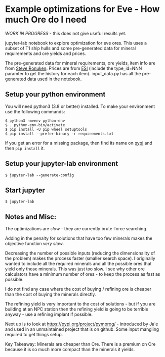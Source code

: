 
# Example optimizations for Eve - How much Ore do I need

*WORK IN PROGRESS* - this does not give useful results yet.

jupyter-lab notebook to explore optimization for eve ores.
This uses a subset of T1 ship hulls and some pre-generated data for mineral requirements and ore yields and prices. 

The pre-generated data for mineral requirements, ore yields, item info are from [Steve Ronuken](https://www.fuzzwork.co.uk/dump/).
Prices are from [ESI](https://esi.evetech.net/latest/markets/10000002/history) (include the type_id=NNN paramter to get the history for each item).
input_data.py has all the pre-generated data used in the notebook.

## Setup your python environment

You will need python3 (3.8 or better) installed. To make your environment use the following commands:

```shell
$ python3 -mvenv python-env
$ . python-env-bin/activate
$ pip install -U pip wheel setuptools
$ pip install --prefer-binary -r requirements.txt
```

If you get an error for a missing package, then find its name on [pypi](https://pypi.org) and then ```pip install``` it.


## Setup your jupyter-lab environment

```shell
$ jupyter-lab --generate-config
```

## Start jupyter

```shell
$ jupyter-lab
```


## Notes and Misc:

The optimizations are *slow* - they are currently brute-force searching.

Adding in the penalty for solutions that have too few minerals makes the objective function *very slow*.

Decreasing the number of possible inputs (reducing the dimensionality of the problem) makes the process faster (smaller search space).
I originally wanted to include all the required minerals and all the possible ores that yield only those minerals. This was just too slow.
I see why other ore calculators have a minimum number of ores - to keep the process as fast as possible.

I do not find any case where the cost of buying / refining ore is cheaper than the cost of buying the minerals directly.

The refining yield is very important to the cost of solutions - but if you are building at an NPC station then the refining yield is going to be terrible anyway - use a refining implant if possible.

Next up is to look at https://pypi.org/project/pymprog/ - introduced by Ja'e and used in an unmaintained project that is on github. Some input mangling required to get things setup.

Key Takeaway: Minerals are cheaper than Ore. There is a premium on Ore because it is so much more compact than the minerals it yields.


